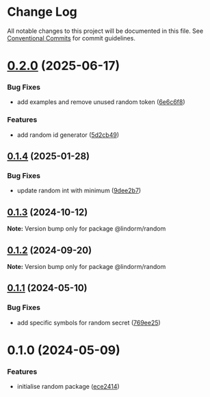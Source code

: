 # Change Log

All notable changes to this project will be documented in this file.
See [Conventional Commits](https://conventionalcommits.org) for commit guidelines.

# [0.2.0](https://github.com/lindorm-io/monorepo/compare/@lindorm/random@0.1.4...@lindorm/random@0.2.0) (2025-06-17)

### Bug Fixes

- add examples and remove unused random token ([6e6c6f8](https://github.com/lindorm-io/monorepo/commit/6e6c6f877f0bfa1599d750f2851fbfce32d8f1db))

### Features

- add random id generator ([5d2cb49](https://github.com/lindorm-io/monorepo/commit/5d2cb498bde1f6954c84e9206da40ce966ca2421))

## [0.1.4](https://github.com/lindorm-io/monorepo/compare/@lindorm/random@0.1.3...@lindorm/random@0.1.4) (2025-01-28)

### Bug Fixes

- update random int with minimum ([9dee2b7](https://github.com/lindorm-io/monorepo/commit/9dee2b72881d035f5c2dd9b55a96cbac293e0220))

## [0.1.3](https://github.com/lindorm-io/monorepo/compare/@lindorm/random@0.1.2...@lindorm/random@0.1.3) (2024-10-12)

**Note:** Version bump only for package @lindorm/random

## [0.1.2](https://github.com/lindorm-io/monorepo/compare/@lindorm/random@0.1.1...@lindorm/random@0.1.2) (2024-09-20)

**Note:** Version bump only for package @lindorm/random

## [0.1.1](https://github.com/lindorm-io/monorepo/compare/@lindorm/random@0.1.0...@lindorm/random@0.1.1) (2024-05-10)

### Bug Fixes

- add specific symbols for random secret ([769ee25](https://github.com/lindorm-io/monorepo/commit/769ee25b81f4ef59ce9c9507f31ec4a93ea780cb))

# 0.1.0 (2024-05-09)

### Features

- initialise random package ([ece2414](https://github.com/lindorm-io/monorepo/commit/ece2414748fd4d6b2c6bb8e4057d480fc34252b7))
